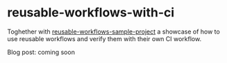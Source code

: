 # reusable-workflows-with-ci
Toghether with [reusable-workflows-sample-project](https://github.com/XiangRongLin/reusable-workflows-sample-project) a showcase of how to use reusable workflows and verify them with their own CI workflow.

Blog post: coming soon

